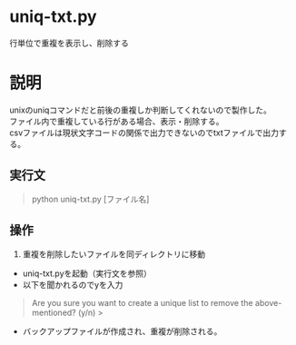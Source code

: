 # uniq-txt.py
行単位で重複を表示し、削除する

# 説明
unixのuniqコマンドだと前後の重複しか判断してくれないので製作した。  
ファイル内で重複している行がある場合、表示・削除する。  
csvファイルは現状文字コードの関係で出力できないのでtxtファイルで出力する。

## 実行文
> python uniq-txt.py [ファイル名]

## 操作
1. 重複を削除したいファイルを同ディレクトリに移動
- uniq-txt.pyを起動（実行文を参照）
- 以下を聞かれるのでyを入力
> Are you sure you want to create a unique list to remove the above-mentioned? (y/n) >

- バックアップファイルが作成され、重複が削除される。
